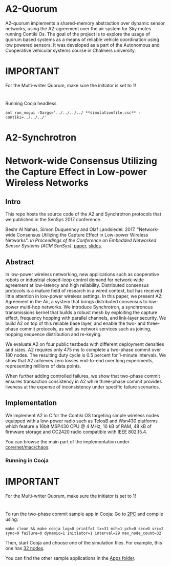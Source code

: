 # A2-Quorum

A2-quorum implements a shared-memory abstraction over dynamic sensor networks, using the A2-agreement over the air system for Sky motes running Contiki Os. The goal of the project is to explore the usage of quorum based systems as a means of reliable vehicle coordination using low powered sensors. It was developed as a part of the Autonomous and Cooperative vehicular systems course in Chalmers university.

# IMPORTANT
For the Multi-writer Quorum, make sure the initiator is set to 1!
#

Running Cooja headless

```
ant run_nogui -Dargs='../../../../ **simulationfile.csc** -contiki=../../../'
```
# A2-Synchrotron

# Network-wide Consensus Utilizing the Capture Effect in Low-power Wireless Networks

## Intro

This repo hosts the source code of the A2 and Synchrotron protocols that we published in the SenSys 2017 conference.

Beshr Al Nahas, Simon Duquennoy and Olaf Landsiedel. 2017. 
"Network-wide Consensus Utilizing the Capture Effect in Low-power Wireless Networks". 
_In Proceedings of the Conference on Embedded Networked Sensor Systems (ACM SenSys)_.
[paper](http://publications.lib.chalmers.se/records/fulltext/251160/local_251160.pdf), [slides](https://github.com/iot-chalmers/a2-synchrotron/blob/cooja-main/2017_11_sensys.pdf).

## Abstract

In low-power wireless networking, new applications such as cooperative robots or industrial closed-loop control demand for network-wide agreement at low-latency and high reliability.
Distributed consensus protocols is a mature field of research in a wired context, but has received little attention in low-power wireless settings.
In this paper, we present A2: Agreement in the Air, a system that brings distributed consensus to low-power multi-hop networks.
We introduce Synchrotron, a synchronous transmissions kernel that builds a robust mesh by exploiting the capture effect, frequency hopping with parallel channels, and link-layer security.
We build A2 on top of this reliable base layer, and enable the two- and three-phase commit protocols, as well as network services such as joining, hopping sequence distribution and re-keying.

We evaluate A2 on four public testbeds with different deployment densities and sizes. 
A2 requires only 475 ms to complete a two-phase commit over 180 nodes.
The resulting duty cycle is 0.5 percent for 1-minute intervals.
We show that A2 achieves zero losses end-to-end over long experiments, representing millions of data points.

When further adding controlled failures, we show that two-phase commit ensures transaction consistency in A2 while three-phase commit provides liveness at the expense of inconsistency under specific failure scenarios.

## Implementation

We implement A2 in C for the Contiki OS targeting simple wireless nodes equipped with a low-power radio such as TelosB and Wsn430 platforms which feature a 16bit MSP430 CPU @ 4 MHz, 10 kB of RAM, 48 kB of firmware storage and CC2420 radio compatible with IEEE 802.15.4.

You can browse the main part of the implementation under [core/net/mac/chaos](./a2-synchrotron-contiki/core/net/mac/chaos/).

### Running in Cooja

# IMPORTANT
For the Multi-writer Quorum, make sure the initiator is set to 1!
#

To run the two-phase commit sample app in Cooja:
Go to [2PC](./a2-synchrotron-contiki/apps/chaos/2pc) and compile using:
```
make clean && make cooja log=0 printf=1 tx=31 mch=1 pch=0 sec=0 src=2 sync=0 failure=0 dynamic=1 initiator=1 interval=29 max_node_count=32
```
Then, start Cooja and choose one of the simulation files. 
For example, this one has [32 nodes](./a2-synchrotron-contiki/apps/chaos/2pc/2pc-app-32nodes.csc).

You can find the other sample applications in the [Apps folder](./a2-synchrotron-contiki/apps/chaos).

